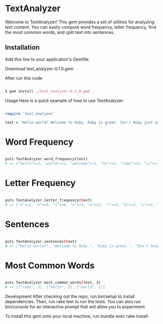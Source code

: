 # TextAnalyzer

Welcome to TextAnalyzer! This gem provides a set of utilities for analyzing text content. You can easily compute word frequency, letter frequency, find the most common words, and split text into sentences.

## Installation

Add this line to your application's Gemfile:

Download text_analyzer-0.1.0.gem

After run this code
```ruby

$ gem install ./text_analyzer-0.1.0.gem

```

Usage
Here is a quick example of how to use TextAnalyzer:

```ruby

require 'text_analyzer'

text = "Hello world! Welcome to Ruby. Ruby is great. Isn't Ruby just amazing? Hello again!"

```

# Word Frequency
```bash

puts TextAnalyzer.word_frequency(text)
# => {"hello"=>2, "world"=>1, "welcome"=>1, "to"=>1, "ruby"=>3, "is"=>1, "great"=>1, "isn't"=>1, "just"=>1, "amazing"=>1, "again"=>1}
```


# Letter Frequency
```bash

puts TextAnalyzer.letter_frequency(text)
# => {"h"=>2, "e"=>6, "l"=>6, "o"=>4, "w"=>2, "r"=>4, "d"=>2, "c"=>1, "m"=>3, "t"=>2, "u"=>3, "b"=>2, "y"=>3, "i"=>4, "s"=>3, "g"=>2, "n"=>3, "a"=>5}

```


# Sentences

```bash

puts TextAnalyzer.sentences(text)
# => ["Hello world!", "Welcome to Ruby.", "Ruby is great.", "Isn't Ruby just amazing?", "Hello again!"]

```


# Most Common Words
```bash

puts TextAnalyzer.most_common_words(text, 3)
# => [["ruby", 3], ["hello", 2], ["world", 1]]
```

Development
After checking out the repo, run bin/setup to install dependencies. Then, run rake test to run the tests. You can also run bin/console for an interactive prompt that will allow you to experiment.

To install this gem onto your local machine, run bundle exec rake install.
